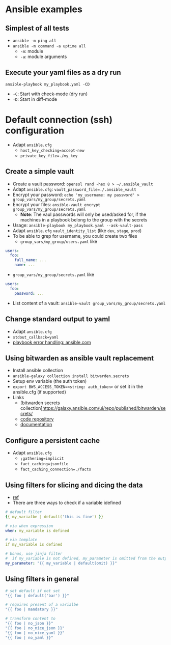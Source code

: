 # Ansible examples

## Simplest of all tests

* `ansible -m ping all`
* `ansible -m command -a uptime all`
  * `-m`: module
  - `-a`: module arguments

## Execute your yaml files as a dry run

`ansible-playbook my_playbook.yaml -CD`
* `-C`: Start with check-mode (dry run)
* `-D`: Start in diff-mode

# Default connection (ssh) configuration

* Adapt `ansible.cfg`
  * `host_key_checking=accept-new`
  * `private_key_file=./my_key`

## Create a simple vault

* Create a vault password: `openssl rand -hex 8 > ~/.ansible_vault`
* Adapt `ansible.cfg`: `vault_password_file=./.ansible_vault`
* Encrypt your password: `echo 'my_username: my password' > group_vars/my_group/secrets.yaml`
* Encrypt your files: `ansible-vault encrypt group_vars/my_group/secrets.yaml`
  * **Note**: The vaul passwords will only be used/asked for, if the machines in a playbook belong to the group with the secrets
* Usage: `ansible-playbook my_playbook.yaml --ask-vault-pass`
* Adapt `ansible.cfg` `vault_identity_list` (like `dev`, `stage`, `prod`)
* To be able to grep for username, you could create two files
  * `group_vars/my_group/users.yaml` like
```yaml
users:
  foo:
    full_name: ...
    name: ...
```
  * `group_vars/my_group/secrets.yaml` like
```yaml
users:
  foo:
    password: ...
```
* List content of a vault: `ansible-vault group_vars/my_group/secrets.yaml`

## Change standard output to yaml

* Adapt `ansible.cfg`
* `stdout_callback=yaml`
* [playbook error handling: ansible.com](https://docs.ansible.com/ansible/latest/playbook_guide/playbooks_error_handling.html)

## Using bitwarden as ansible vault replacement

* Install ansible collection
* `ansible-galaxy collection install bitwarden.secrets`
* Setup env variable (the auth token)
* `export BWS_ACCESS_TOKEN=<string: auth_token>` or set it in the ansible.cfg (if supported)
* Links
  * [bitwarden secrets collection]https://galaxy.ansible.com/ui/repo/published/bitwarden/secrets/
  * [code repository](https://github.com/bitwarden/sm-ansible)
  * [documentation](https://bitwarden.com/products/secrets-manager/)

## Configure a persistent cache

* Adapt `ansible.cfg`
  * `;gathering=implicit`
  * `fact_caching=jsonfile`
  * `fact_caching_connection=./facts`

## Using filters for slicing and dicing the data

* [ref](https://docs.ansible.com/ansible/latest/playbook_guide/playbooks_filters.html)
* There are three ways to check if a variable idefined
```yaml
# default filter
{{ my_varialbe | default('this is fine') }}

# via when expression
when: my_variable is defined

# via template
if my_variable is defined

# bonus, use jinja filter
#  if my_variable is not defined, my_parameter is omitted from the output
my_parameter: "{{ my_variable | default(omit) }}"
```

## Using filters in general

```yaml
# set default if not set
"{{ foo | default('bar') }}"

# requires present of a varialbe
"{{ foo | mandatory }}"

# transform content to
"{{ foo | no_json }}"
"{{ foo | no_nice_json }}"
"{{ foo | no_nice_yaml }}"
"{{ foo | no_yaml }}"
```
